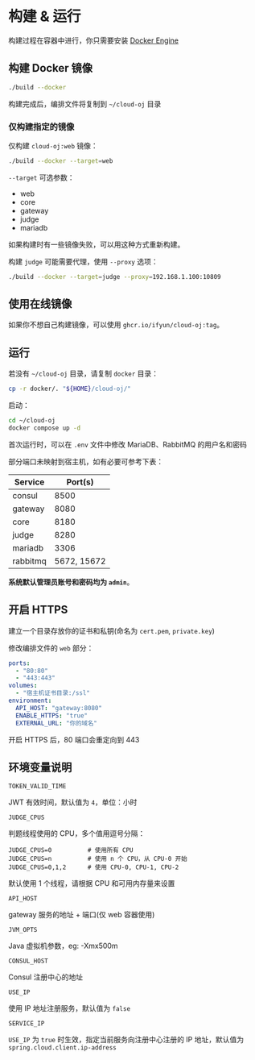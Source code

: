 # 构建 & 运行

构建过程在容器中进行，你只需要安装 [Docker Engine](https://docs.docker.com/engine/install/)

## 构建 Docker 镜像

```bash
./build --docker
```

构建完成后，编排文件将复制到 `~/cloud-oj` 目录

### 仅构建指定的镜像

仅构建 `cloud-oj:web` 镜像：

```bash
./build --docker --target=web
```

`--target` 可选参数：

- web
- core
- gateway
- judge
- mariadb

如果构建时有一些镜像失败，可以用这种方式重新构建。

构建 `judge` 可能需要代理，使用 `--proxy` 选项：

```bash
./build --docker --target=judge --proxy=192.168.1.100:10809
```

## 使用在线镜像

如果你不想自己构建镜像，可以使用 `ghcr.io/ifyun/cloud-oj:tag`。

## 运行

若没有 `~/cloud-oj` 目录，请复制 `docker` 目录：

```bash
cp -r docker/. "${HOME}/cloud-oj/"
```

启动：

```bash
cd ~/cloud-oj
docker compose up -d
```

首次运行时，可以在 `.env` 文件中修改 MariaDB、RabbitMQ 的用户名和密码

部分端口未映射到宿主机，如有必要可参考下表：

| Service  | Port(s)     |
|----------|-------------|
| consul   | 8500        |
| gateway  | 8080        |
| core     | 8180        |
| judge    | 8280        |
| mariadb  | 3306        |
| rabbitmq | 5672, 15672 |

**系统默认管理员账号和密码均为 `admin`**。

## 开启 HTTPS

建立一个目录存放你的证书和私钥(命名为 `cert.pem`, `private.key`)

修改编排文件的 `web` 部分：

```yaml
ports:
  - "80:80"
  - "443:443"
volumes:
  - "宿主机证书目录:/ssl"
environment:
  API_HOST: "gateway:8080"
  ENABLE_HTTPS: "true"
  EXTERNAL_URL: "你的域名"
```

开启 HTTPS 后，80 端口会重定向到 443

## 环境变量说明

`TOKEN_VALID_TIME`

JWT 有效时间，默认值为 `4`，单位：小时

`JUDGE_CPUS`

判题线程使用的 CPU，多个值用逗号分隔：

```
JUDGE_CPUS=0          # 使用所有 CPU
JUDGE_CPUS=n          # 使用 n 个 CPU，从 CPU-0 开始
JUDGE_CPUS=0,1,2      # 使用 CPU-0, CPU-1, CPU-2
```

默认使用 1 个线程，请根据 CPU 和可用内存量来设置

`API_HOST`

gateway 服务的地址 + 端口(仅 web 容器使用)

`JVM_OPTS`

Java 虚拟机参数，eg: -Xmx500m

`CONSUL_HOST`

Consul 注册中心的地址

`USE_IP`

使用 IP 地址注册服务，默认值为 `false`

`SERVICE_IP`

`USE_IP` 为 `true` 时生效，指定当前服务向注册中心注册的 IP 地址，默认值为 `spring.cloud.client.ip-address`
